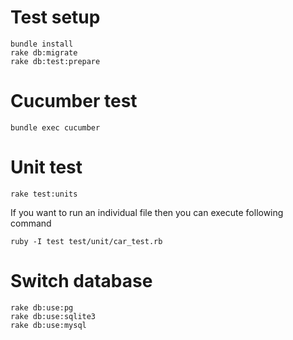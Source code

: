 # Test setup #

    bundle install
    rake db:migrate
    rake db:test:prepare

# Cucumber test #

    bundle exec cucumber

# Unit test #

    rake test:units

If you want to run an individual file then you can execute following command

    ruby -I test test/unit/car_test.rb

# Switch database #

    rake db:use:pg
    rake db:use:sqlite3
    rake db:use:mysql
